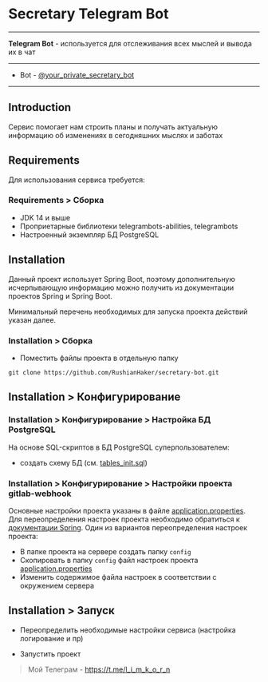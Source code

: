 
# Secretary Telegram Bot
____

**Telegram Bot** - используется для отслеживания всех мыслей и вывода их в чат

---

- Bot - [@your_private_secretary_bot](t.me/your_private_secretary_bot)

---

## Introduction

Сервис помогает нам строить планы и
получать актуальную информацию об изменениях в сегодняшних мыслях и заботах

## Requirements

Для использования сервиса требуется:

### Requirements > Сборка

* JDK 14 и выше
* Проприетарные библиотеки telegrambots-abilities, telegrambots 
* Настроенный экземпляр БД PostgreSQL

## Installation

Данный проект использует Spring Boot, поэтому дополнительную исчерпывающую информацию можно получить из документации
проектов Spring и Spring Boot. 

Минимальный перечень необходимых для запуска проекта действий указан далее.

### Installation > Сборка

* Поместить файлы проекта в отдельную папку

`git clone https://github.com/RushianHaker/secretary-bot.git`

## Installation > Конфигурирование

### Installation > Конфигурирование > Настройка БД PostgreSQL

На основе SQL-скриптов в БД PostgreSQL суперпользователем:

* создать схему БД (см. [tables_init.sql](sql/tables_init.sql))


### Installation > Конфигурирование > Настройки проекта gitlab-webhook

Основные настройки проекта указаны в файле [application.properties](src/main/resources/application.properties).
Для переопределения настроек проекта необходимо обратиться к
[документации Spring](https://docs.spring.io/spring-boot/docs/current/reference/html/spring-boot-features.html#boot-features-external-config).
Один из вариантов переопределения настроек проекта:

* В папке проекта на сервере создать папку `config`
* Скопировать в папку `config` файл настроек проекта [application.properties](src/main/resources/application.properties)
* Изменить содержимое файла настроек в соответствии с окружением сервера

## Installation > Запуск

* Переопределить необходимые настройки сервиса (настройка логирование и пр)

* Запустить проект



> Мой Телеграм - https://t.me/l_i_m_k_o_r_n
